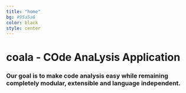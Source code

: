 ```yaml
---
title: "home"
bg: #95a5a6
color: black
style: center
---
```


# coala - COde AnaLysis Application

### Our goal is to make code analysis easy while remaining completely modular, extensible and language independent.

